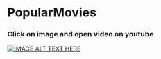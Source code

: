 # PopularMovies
### Click on image and open video on youtube
[![IMAGE ALT TEXT HERE](http://img.youtube.com/vi/kSzq3fyg85w/0.jpg)](https://www.youtube.com/watch?v=kSzq3fyg85w)
